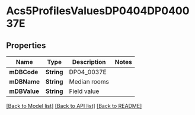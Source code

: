 # Acs5ProfilesValuesDP0404DP040037E

## Properties
Name | Type | Description | Notes
------------ | ------------- | ------------- | -------------
**mDBCode** | **String** | DP04_0037E | 
**mDBName** | **String** | Median rooms | 
**mDBValue** | **String** | Field value | 

[[Back to Model list]](../README.md#documentation-for-models) [[Back to API list]](../README.md#documentation-for-api-endpoints) [[Back to README]](../README.md)


